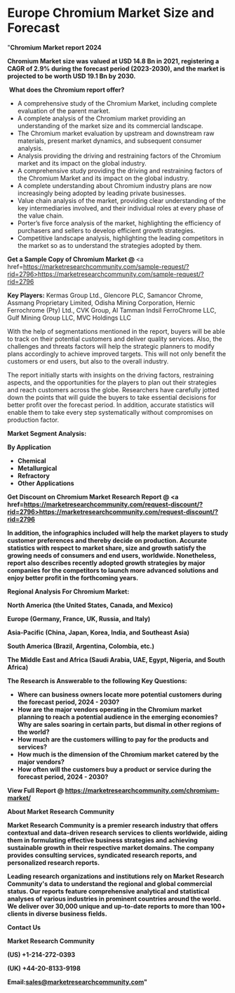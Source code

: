 # Europe Chromium Market Size and Forecast
"<strong>Chromium Market report 2024</strong>

<strong>Chromium Market size was valued at USD 14.8 Bn in 2021, registering a CAGR of 2.9% during the forecast period (2023-2030), and the market is projected to be worth USD 19.1 Bn by 2030.</strong>

 <strong><b>What does the Chromium report offer?</b></strong>
<ul>
  <li>A comprehensive study of the Chromium Market, including complete evaluation of the parent market.</li>
  <li>A complete analysis of the Chromium market providing an understanding of the market size and its commercial landscape.</li>
  <li>The Chromium market evaluation by upstream and downstream raw materials, present market dynamics, and subsequent consumer analysis.</li>
  <li>Analysis providing the driving and restraining factors of the Chromium market and its impact on the global industry.</li>
  <li>A comprehensive study providing the driving and restraining factors of the Chromium Market and its impact on the global industry.</li>
  <li>A complete understanding about Chromium industry plans are now increasingly being adopted by leading private businesses.</li>
  <li>Value chain analysis of the market, providing clear understanding of the key intermediaries involved, and their individual roles at every phase of the value chain.</li>
  <li>Porter’s five force analysis of the market, highlighting the efficiency of purchasers and sellers to develop efficient growth strategies.</li>
  <li>Competitive landscape analysis, highlighting the leading competitors in the market so as to understand the strategies adopted by them.</li>
</ul>

<strong>Get a Sample Copy of Chromium Market @ </strong><a href=https://marketresearchcommunity.com/sample-request/?rid=2796><u>https://marketresearchcommunity.com/sample-request/?rid=2796</u></a>

<strong>Key Players:</strong> 
Kermas Group Ltd., Glencore PLC, Samancor Chrome, Assmang Proprietary Limited, Odisha Mining Corporation, Hernic Ferrochrome (Pty) Ltd., CVK Group, Al Tamman Indsil FerroChrome LLC, Gulf Mining Group LLC, MVC Holdings LLC

With the help of segmentations mentioned in the report, buyers will be able to track on their potential customers and deliver quality services. Also, the challenges and threats factors will help the strategic planners to modify plans accordingly to achieve improved targets. This will not only benefit the customers or end users, but also to the overall industry.

The report initially starts with insights on the driving factors, restraining aspects, and the opportunities for the players to plan out their strategies and reach customers across the globe. Researchers have carefully jotted down the points that will guide the buyers to take essential decisions for better profit over the forecast period. In addition, accurate statistics will enable them to take every step systematically without compromises on production factor.

<strong>Market Segment Analysis:</strong>


<strong><strong>By Application</strong></h4>
<ul>
 	<li>Chemical</li>
 	<li>Metallurgical</li>
 	<li>Refractory</li>
 	<li>Other Applications</li>
</ul>

<strong>Get Discount on Chromium Market Research Report @ </b></strong><a href=https://marketresearchcommunity.com/request-discount/?rid=2796><u>https://marketresearchcommunity.com/request-discount/?rid=2796</u></a>

In addition, the infographics included will help the market players to study customer preferences and thereby decide on production. Accurate statistics with respect to market share, size and growth satisfy the growing needs of consumers and end users, worldwide. Nonetheless, report also describes recently adopted growth strategies by major companies for the competitors to launch more advanced solutions and enjoy better profit in the forthcoming years.

<strong>Regional Analysis For Chromium Market:</strong>

<strong>North America</strong> (the United States, Canada, and Mexico)

<strong>Europe</strong> (Germany, France, UK, Russia, and Italy)

<strong>Asia-Pacific</strong> (China, Japan, Korea, India, and Southeast Asia)

<strong>South America</strong> (Brazil, Argentina, Colombia, etc.)

<strong>The Middle East and Africa</strong> (Saudi Arabia, UAE, Egypt, Nigeria, and South Africa)

<strong>The Research is Answerable to the following Key Questions:</strong>
<ul>
 	<li>Where can business owners locate more potential customers during the forecast period, 2024 - 2030?</li>
 	<li>How are the major vendors operating in the Chromium market planning to reach a potential audience in the emerging economies? Why are sales soaring in certain parts, but dismal in other regions of the world?</li>
 	<li>How much are the customers willing to pay for the products and services?</li>
 	<li>How much is the dimension of the Chromium market catered by the major vendors?</li>
 	<li>How often will the customers buy a product or service during the forecast period, 2024 - 2030?</li>
</ul>

<strong>View Full Report @</strong> <a href=https://marketresearchcommunity.com/chromium-market/>https://marketresearchcommunity.com/chromium-market/</a>

<strong>About Market Research Community</strong>

Market Research Community is a premier research industry that offers contextual and data-driven research services to clients worldwide, aiding them in formulating effective business strategies and achieving sustainable growth in their respective market domains. The company provides consulting services, syndicated research reports, and personalized research reports.

Leading research organizations and institutions rely on Market Research Community's data to understand the regional and global commercial status. Our reports feature comprehensive analytical and statistical analyses of various industries in prominent countries around the world. We deliver over 30,000 unique and up-to-date reports to more than 100+ clients in diverse business fields.

<strong>Contact Us</strong>

<strong>Market Research Community</strong>

(US) +1-214-272-0393

(UK) +44-20-8133-9198

<strong>Email:</strong>sales@marketresearchcommunity.com"
